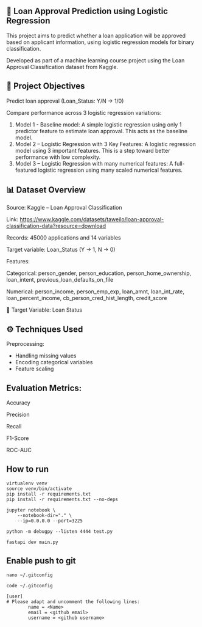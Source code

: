 ## 🏦 Loan Approval Prediction using Logistic Regression

This project aims to predict whether a loan application will be approved based on applicant information, using logistic regression models for binary classification.

Developed as part of a machine learning course project using the Loan Approval Classification dataset from Kaggle.

## 📌 Project Objectives

Predict loan approval (Loan_Status: Y/N → 1/0)

Compare performance across 3 logistic regression variations:
1) Model 1 - Baseline model: A simple logistic regression using only 1 predictor feature to estimate loan approval. This acts as the baseline model.
2) Model 2 – Logistic Regression with 3 Key Features: A logistic regression model using 3 important features. This is a step toward better performance with low complexity.
3) Model 3 – Logistic Regression with many numerical features: A full-featured logistic regression using many scaled numerical features.

## 📊 Dataset Overview
Source: Kaggle – Loan Approval Classification

Link: https://www.kaggle.com/datasets/taweilo/loan-approval-classification-data?resource=download

Records: 45000 applications and 14 variables

Target variable: Loan_Status (Y → 1, N → 0)

Features:

Categorical: person_gender, person_education, person_home_ownership, loan_intent, previous_loan_defaults_on_file

Numerical: person_income, person_emp_exp, loan_amnt, loan_int_rate, loan_percent_income, cb_person_cred_hist_length, credit_score

🎯 Target Variable: Loan Status


## ⚙️ Techniques Used
 
Preprocessing:
- Handling missing values
- Encoding categorical variables
- Feature scaling

## Evaluation Metrics:

Accuracy

Precision

Recall

F1-Score

ROC-AUC

## How to run
```
virtualenv venv
source venv/bin/activate
pip install -r requirements.txt
pip install -r requirements.txt --no-deps
```

```
jupyter notebook \
    --notebook-dir="." \
    --ip=0.0.0.0 --port=3225
```
```
python -m debugpy --listen 4444 test.py
```

```
fastapi dev main.py
```


## Enable push to git
```
nano ~/.gitconfig
```
```
code ~/.gitconfig
```


```
[user]
# Please adapt and uncomment the following lines:
        name = <Name>
        email = <github email>
        username = <github username>
```